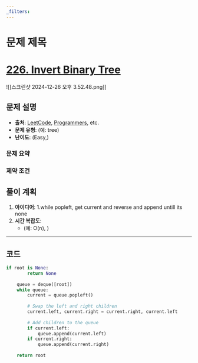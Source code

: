 ```yaml
---
_filters:
---
```


# 문제 제목
# [226. Invert Binary Tree](https://leetcode.com/problems/invert-binary-tree/)

![[스크린샷 2024-12-26 오후 3.52.48.png]]
## 문제 설명
- **출처**: [LeetCode](https://leetcode.com), [Programmers](https://programmers.co.kr), etc.
- **문제 유형**: (예: tree)
- **난이도**: (Easy,)


### 문제 요약


### 제약 조건




## 풀이 계획
1. **아이디어**: 
   1.while popleft, get current and reverse and append untill its none
3. **시간 복잡도**:
   - (예: O(n), )

---

## 코드
```python
if root is None:
        return None
    
    queue = deque([root])
    while queue:
        current = queue.popleft()
        
        # Swap the left and right children
        current.left, current.right = current.right, current.left
        
        # Add children to the queue
        if current.left:
            queue.append(current.left)
        if current.right:
            queue.append(current.right)
    
    return root
